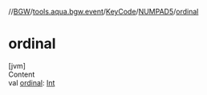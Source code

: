 //[BGW](../../../../index.md)/[tools.aqua.bgw.event](../../index.md)/[KeyCode](../index.md)/[NUMPAD5](index.md)/[ordinal](ordinal.md)



# ordinal  
[jvm]  
Content  
val [ordinal](ordinal.md): [Int](https://kotlinlang.org/api/latest/jvm/stdlib/kotlin/-int/index.html)  



